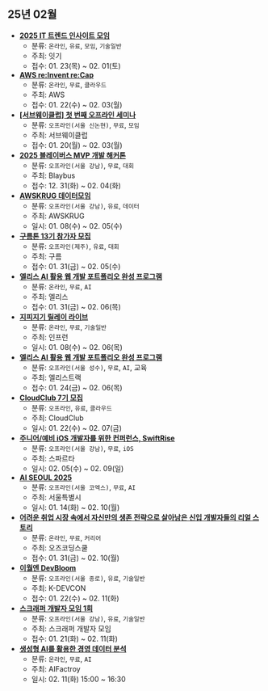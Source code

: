 ## 25년 02월
- __[2025 IT 트렌드 인사이트 모임](https://event-us.kr/itcreator/event/98240)__
  - 분류: `온라인`, `유료`, `모임`, `기술일반`
  - 주최: 잇기
  - 접수: 01. 23(목) ~ 02. 01(토)
- __[AWS re:Invent re:Cap](https://pages.awscloud.com/aws-reinvent-recap-korea-reg.html)__
  - 분류: `온라인`, `무료`, `클라우드`
  - 주최: AWS
  - 접수: 01. 22(수) ~ 02. 03(월)
- __[[서브웨이클럽] 첫 번째 오프라인 세미나](https://docs.google.com/forms/d/e/1FAIpQLSded3xo--7QA8LgB0ccu5_npPokOQq5o6UcM9OuA9KPbfwisg/viewform)__
  - 분류: `오프라인(서울 신논현)`, `무료`, `모임`
  - 주최: 서브웨이클럽
  - 접수: 01. 20(월) ~ 02. 03(월)
- __[2025 블레이버스 MVP 개발 해커톤](https://www.blaybus.com/activities/420/landing)__
  - 분류: `오프라인(서울 강남)`, `무료`, `대회`
  - 주최: Blaybus
  - 접수: 12. 31(화) ~ 02. 04(화)
- __[AWSKRUG 데이터모임](https://www.meetup.com/awskrug/events/305395195/)__
  - 분류: `오프라인(서울 강남)`, `유료`, `데이터`
  - 주최: AWSKRUG
  - 일시: 01. 08(수) ~ 02. 05(수)
- __[구름톤 13기 참가자 모집](https://9oormthon.goorm.io/)__
  - 분류: `오프라인(제주)`, `유료`, `대회`
  - 주최: 구름
  - 접수: 01. 31(금) ~ 02. 05(수)
- __[엘리스 AI 활용 웹 개발 포트폴리오 완성 프로그램](https://academy.elice.io/courses/723596/info)__
  - 분류: `온라인`, `무료`, `AI`
  - 주최: 엘리스
  - 접수: 01. 31(금) ~ 02. 06(목)
- __[지피지기 릴레이 라이브](https://www.inflearn.com/tag-curation/common_tag/2025zpzglive)__
  - 분류: `온라인`, `무료`, `기술일반`
  - 주최: 인프런
  - 일시: 01. 08(수) ~ 02. 06(목)
- __[엘리스 AI 활용 웹 개발 포트폴리오 완성 프로그램](https://eli.so/sparkcamp_elice)__
  - 분류: `오프라인(서울 성수)`, `무료`, `AI`, 교육
  - 주최: 엘리스트랙
  - 접수: 01. 24(금) ~ 02. 06(목)
- __[CloudClub 7기 모집](https://tally.so/r/mYpoB0)__
  - 분류: `오프라인`, `유료`, `클라우드`
  - 주최: CloudClub
  - 일시: 01. 22(수) ~ 02. 07(금)
- __[주니어/예비 iOS 개발자를 위한 컨퍼런스, SwiftRise](https://spartaswiftrise.oopy.io/)__
  - 분류: `오프라인(서울 강남)`, `무료`, `iOS`
  - 주최: 스파르타
  - 일시: 02. 05(수) ~ 02. 09(일)
- __[AI SEOUL 2025](https://aiseoul2025.com/home/)__
  - 분류: `오프라인(서울 코엑스)`, `무료`, `AI`
  - 주최: 서울특별시
  - 일시: 01. 14(화) ~ 02. 10(월)
- __[어려운 취업 시장 속에서 자신만의 생존 전략으로 살아남은 신입 개발자들의 리얼 스토리](https://ozcodingschool.com/classes/view?order_id=-1&lecture_id=21101)__
  - 분류: `온라인`, `무료`, `커리어`
  - 주최: 오즈코딩스쿨
  - 접수: 01. 31(금) ~ 02. 10(월)
- __[이월엔 DevBloom](https://event-us.kr/kdevcon/event/98061)__
  - 분류: `오프라인(서울 종로)`, `유료`, `기술일반`
  - 주최: K-DEVCON
  - 접수: 01. 22(수) ~ 02. 11(화)
- __[스크래퍼 개발자 모임 1회](https://event-us.kr/m/98093/29941)__
  - 분류: `오프라인(서울 강남)`, `유료`, `기술일반`
  - 주최: 스크래퍼 개발자 모임
  - 접수: 01. 21(화) ~ 02. 11(화)
- __[생성형 AI를 활용한 경영 데이터 분석](https://aifactory.space/task/8880/overview)__
  - 분류: `온라인`, `무료`, `AI`
  - 주최: AIFactroy
  - 일시: 02. 11(화) 15:00 ~ 16:30
